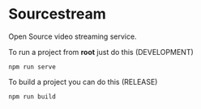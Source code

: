 # Sourcestream
Open Source video streaming service.

To run a project from **root** just do this (DEVELOPMENT)

``
npm run serve
``

To build a project you can do this (RELEASE)

``
npm run build
``
